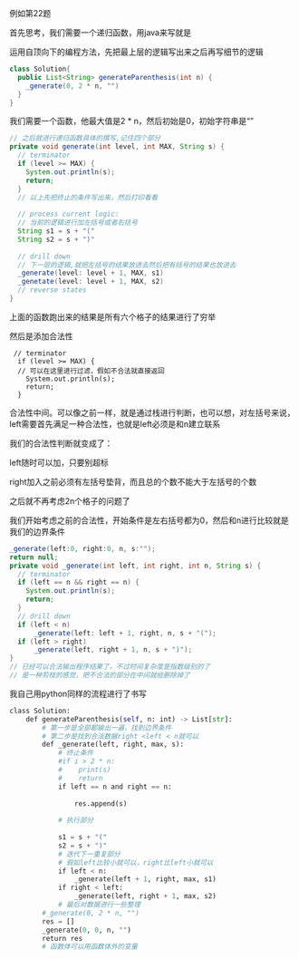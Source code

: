 例如第22题

首先思考，我们需要一个递归函数，用java来写就是

运用自顶向下的编程方法，先把最上层的逻辑写出来之后再写细节的逻辑

```java
class Solution{
  public List<String> generateParenthesis(int n) {
    _generate(0, 2 * n, "")
  }
}
```
我们需要一个函数，他最大值是2 * n，然后初始是0，初始字符串是“”
```java
// 之后就进行递归函数具体的撰写,记住四个部分
private void generate(int level, int MAX, String s) {
  // terminator
  if (level >= MAX) {
    System.out.println(s);
    return;
  }
  // 以上先把终止的条件写出来，然后打印看看
  
  // process current logic:
  // 当前的逻辑进行加左括号或者右括号
  String s1 = s + "("
  String s2 = s + ")"
  
  // drill down
  // 下一层的逻辑,就把左括号的结果放进去然后把有括号的结果也放进去
  _generate(level: level + 1, MAX, s1)
  _genetate(level: level + 1, MAX, s2)
  // reverse states
}
```
上面的函数跑出来的结果是所有六个格子的结果进行了穷举

然后是添加合法性

```plain
 // terminator
  if (level >= MAX) {
  // 可以在这里进行过滤，假如不合法就直接返回
    System.out.println(s);
    return;
  }
```
合法性中间。可以像之前一样，就是通过栈进行判断，也可以想，对左括号来说，left需要首先满足一种合法性，也就是left必须是和n建立联系

我们的合法性判断就变成了：

left随时可以加，只要别超标

right加入之前必须有左括号垫背，而且总的个数不能大于左括号的个数

之后就不再考虑2n个格子的问题了

我们开始考虑之前的合法性，开始条件是左右括号都为0，然后和n进行比较就是我们的边界条件

```java
_generate(left:0, right:0, n, s:"");
return null;
private void _generate(int left, int right, int n, String s) {
  // terminator
  if (left == n && right == n) {
    System.out.println(s);
    return;
  }
  // drill down
  if (left < n)
      _generate(left: left + 1, right, n, s + "(");
  if (left > right)
      _generate(left, right + 1, n, s + ")");
}
// 已经可以合法输出程序结果了，不过时间复杂度是指数级别的了
// 是一种剪枝的感觉，把不合法的部分在中间就给删除掉了
```
我自己用python同样的流程进行了书写
```python
class Solution:
    def generateParenthesis(self, n: int) -> List[str]:
        # 第一步是全部都输出一遍，找到边界条件
        # 第二步是找到合法数据right <left < n就可以
        def _generate(left, right, max, s):
            # 终止条件
            #if i > 2 * n:
            #    print(s)
            #    return
            if left == n and right == n:
                
                res.append(s)
                
            # 执行部分
            
            s1 = s + "("
            s2 = s + ")"
            # 迭代下一重复部分
            # 假如left比较小就可以，right比left小就可以
            if left < n:
                _generate(left + 1, right, max, s1)
            if right < left:
                _generate(left, right + 1, max, s2)
            # 最后对数据进行一些整理
        #_generate(0, 2 * n, "") 
        res = []
        _generate(0, 0, n, "")
        return res
        # 函数体可以用函数体外的变量
```
